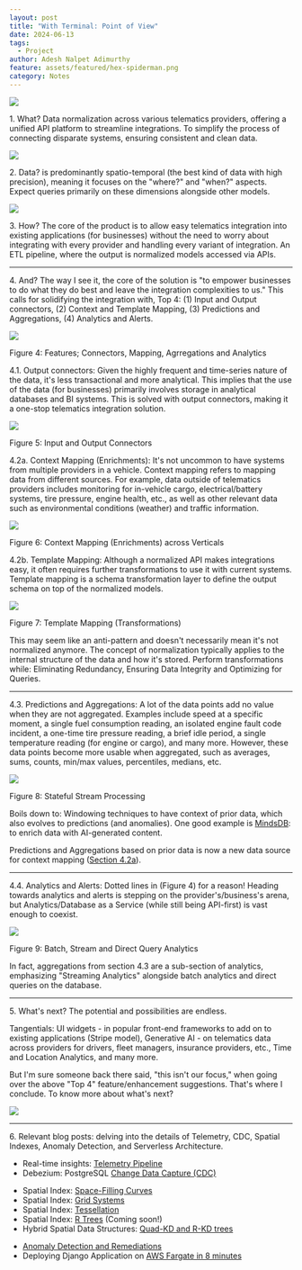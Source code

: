 ```yaml
---
layout: post
title: "With Terminal: Point of View"
date: 2024-06-13
tags:
  - Project
author: Adesh Nalpet Adimurthy
feature: assets/featured/hex-spiderman.png
category: Notes
---
```


<img class="center-image-0 center-image-40" src="../assets/notes/with-terminal-what.svg" />
<p><span class="header">1. What?</span> Data normalization across various telematics providers, offering a unified API platform to streamline integrations. To simplify the process of connecting disparate systems, ensuring consistent and clean data.</p>

<img class="center-image-0 center-image-35" src="../assets/notes/with-terminal-what-data.svg" />
<p><span class="header">2. Data?</span> is predominantly spatio-temporal (the best kind of data with high precision), meaning it focuses on the "where?" and "when?" aspects. Expect queries primarily on these dimensions alongside other models.</p>

<img class="center-image-0 center-image" src="../assets/notes/with-terminal.svg" />
<p><span class="header">3. How?</span> The core of the product is to allow easy telematics integration into existing applications (for businesses) without the need to worry about integrating with every provider and handling every variant of integration. An ETL pipeline, where the output is normalized models accessed via APIs.</p>

<hr class="hr">

<p><span class="header">4. And?</span> The way I see it, the core of the solution is "to empower businesses to do what they do best and leave the integration complexities to us." This calls for solidifying the integration with, Top 4: (1) Input and Output connectors, (2) Context and Template Mapping, (3) Predictions and Aggregations, (4) Analytics and Alerts.</p>
<img class="center-image-0 center-image-80" src="../assets/notes/with-terminal-extension.svg" />
<p class="figure-header">Figure 4: Features; Connectors, Mapping, Agrregations and Analytics</p>

<p><span class="header">4.1. Output connectors</span>: Given the highly frequent and time-series nature of the data, it's less transactional and more analytical. This implies that the use of the data (for businesses) primarily involves storage in analytical databases and BI systems. This is solved with output connectors, making it a one-stop telematics integration solution.</p>

<img class="center-image-100" src="../assets/notes/with-terminal-connectors.svg" /> 
<p class="figure-header">Figure 5: Input and Output Connectors</p>

<p><span class="header">4.2a. Context Mapping</span> (Enrichments): It's not uncommon to have systems from multiple providers in a vehicle. Context mapping refers to mapping data from different sources. For example, data outside of telematics providers includes monitoring for in-vehicle cargo, electrical/battery systems, tire pressure, engine health, etc., as well as other relevant data such as environmental conditions (weather) and traffic information.</p>

<img class="center-image-50" src="../assets/notes/with-terminal-enrichment.svg" /> 
<p class="figure-header">Figure 6: Context Mapping (Enrichments) across Verticals</p>

<p><span class="header">4.2b. Template Mapping</span>: Although a normalized API makes integrations easy, it often requires further transformations to use it with current systems. Template mapping is a schema transformation layer to define the output schema on top of the normalized models.</p> 

<img class="center-image-50" src="../assets/notes/with-terminal-mapping.svg" /> 
<p class="figure-header">Figure 7: Template Mapping (Transformations)</p>

<p>This may seem like an anti-pattern and doesn't necessarily mean it's not normalized anymore. The concept of normalization typically applies to the internal structure of the data and how it's stored. Perform transformations while: Eliminating Redundancy, Ensuring Data Integrity and Optimizing for Queries.</p>

<hr class="hr">

<p><span class="header">4.3. Predictions and Aggregations</span>: A lot of the data points add no value when they are not aggregated. Examples include speed at a specific moment, a single fuel consumption reading, an isolated engine fault code incident, a one-time tire pressure reading, a brief idle period, a single temperature reading (for engine or cargo), and many more. However, these data points become more usable when aggregated, such as averages, sums, counts, min/max values, percentiles, medians, etc.</p>
<img class="center-image-0 center-image" src="../assets/notes/with-terminal-stateful.svg" />
<p class="figure-header">Figure 8: Stateful Stream Processing</p>
<p>Boils down to: Windowing techniques to have context of prior data, which also evolves to predictions (and anomalies). One good example is <a href="https://docs.mindsdb.com/use-cases/data_enrichment/overview" target="_blank">MindsDB</a>: to enrich data with AI-generated content.</p> 

<p>Predictions and Aggregations based on prior data is now a new data source for context mapping (<a href="#4-2a-context-mapping">Section 4.2a</a>).</p>

<hr class="hr">

<p><span class="header">4.4. Analytics and Alerts</span>: Dotted lines in (Figure 4) for a reason! Heading towards analytics and alerts is stepping on the provider's/business's arena, but Analytics/Database as a Service (while still being API-first) is vast enough to coexist.</p>

<img class="center-image-0 center-image" src="../assets/notes/with-terminal-analytics.svg" />
<p class="figure-header">Figure 9: Batch, Stream and Direct Query Analytics</p>

<p>In fact, aggregations from section 4.3 are a sub-section of analytics, emphasizing "Streaming Analytics" alongside batch analytics and direct queries on the database.</p>

<hr class="hr">

<p><span class="header">5. What's next?</span> The potential and possibilities are endless.</p> <p>Tangentials: UI widgets - in popular front-end frameworks to add on to existing applications (Stripe model), Generative AI - on telematics data across providers for drivers, fleet managers, insurance providers, etc., Time and Location Analytics, and many more.</p> 
<p>But I'm sure someone back there said, "this isn't our focus," when going over the above "Top 4" feature/enhancement suggestions. That's where I conclude. To know more about <span class="underline">what's next?</span></p>

<img class="center-image-0 center-image-95" src="../assets/notes/with-terminal-strategy.svg" />

<hr class="hr">

<p><span class="header">6. Relevant blog posts</span>: delving into the details of Telemetry, CDC, Spatial Indexes, Anomaly Detection, and Serverless Architecture.</p>
<ul>
<li>Real-time insights: <a href="/telemetry-pipeline" target="_blank">Telemetry Pipeline</a></li>
<li>Debezium: PostgreSQL <a href="/debezium-postgres-cdc" target="_blank">Change Data Capture (CDC)</a></li>
<p></p>
<li>Spatial Index: <a href="/spatial-index-space-filling-curve" target="_blank">Space-Filling Curves</a></li>
<li>Spatial Index: <a href="/spatial-index-grid-system" target="_blank">Grid Systems</a></li>
<li>Spatial Index: <a href="/spatial-index-tessellation" target="_blank">Tessellation</a></li>
<li>Spatial Index: <a href="/spatial-index-r-tree" target="_blank">R Trees</a> (Coming soon!)</li>
<li>Hybrid Spatial Data Structures: <a href="hybrid-spatial-index-conclusion" target="_blank">Quad-KD and R-KD trees</a></li>
<p></p>
<li><a href="/anomaly-detection-and-remediation" target="_blank">Anomaly Detection and Remediations</a></li>
<li>Deploying Django Application on <a href="/django-fargate-in-8-minutes" target="_blank">AWS Fargate in 8 minutes</a></li>
</ul>